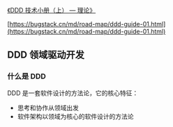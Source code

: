 [《DDD 技术小册（上） — 理论》](https://wx.zsxq.com/group/48411118851818/topic/411244188545488)

[https://bugstack.cn/md/road-map/ddd-guide-01.html](https://bugstack.cn/md/road-map/ddd-guide-01.html)

## DDD 领域驱动开发

### 什么是 DDD

DDD 是一套软件设计的方法论，它的核心特征：

- 思考和协作从领域出发
- 软件架构以领域为核心的软件设计的方法论